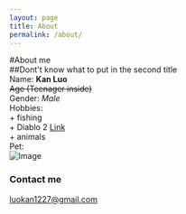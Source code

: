 ```yaml
---
layout: page
title: About
permalink: /about/
---
```

#About me  
##Dont't know what to put in the second title  
Name: **Kan Luo**  
~~Age (Teenager inside)~~  
Gender: *Male*  
Hobbies:  
    + fishing  
    + Diablo 2 [Link](https://www.blizzard.com/en-us/games/d2/)  
    + animals  
Pet:  
![Image](https://upload.wikimedia.org/wikipedia/commons/thumb/3/34/Florida_Box_Turtle_Digon3.jpg/220px-Florida_Box_Turtle_Digon3.jpg)

### Contact me

[luokan1227@gmail.com](mailto:email@domain.com)
